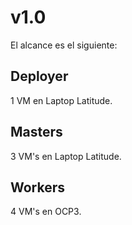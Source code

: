 # v1.0

El alcance es el siguiente:

## Deployer

1 VM en Laptop Latitude.

## Masters

3 VM's en Laptop Latitude.

## Workers

4 VM's en OCP3.